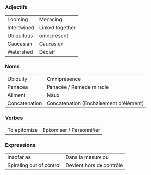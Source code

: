 ### Adjectifs

|     |     |
| --- | --- |
| Looming | Menacing |
| Intertwined | Linked together |
| Ubiquitous | omniprésent |
| Caucasian | Caucasien |
| Watershed | Décisif |

### Noms

|     |     |
| --- | --- |
| Ubiquity | Omniprésence |
| Panacea | Panacée / Remède miracle |
| Ailment | Maux |
| Concatenation | Concatenation (Enchainement d'élément) |

### Verbes

|     |     |
| --- | --- |
| To epitomize | Epitomiser / Personnifier |

### Expressions

|     |     |
| --- | --- |
| Insofar as | Dans la mesure où |
| Spiraling out of control | Devient hors de contrôle |
